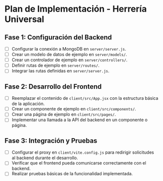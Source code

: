 # Plan de Implementación - Herrería Universal

## Fase 1: Configuración del Backend

- [ ] Configurar la conexión a MongoDB en `server/server.js`.
- [ ] Crear un modelo de datos de ejemplo en `server/models/`.
- [ ] Crear un controlador de ejemplo en `server/controllers/`.
- [ ] Definir rutas de ejemplo en `server/routes/`.
- [ ] Integrar las rutas definidas en `server/server.js`.

## Fase 2: Desarrollo del Frontend

- [ ] Reemplazar el contenido de `client/src/App.jsx` con la estructura básica de la aplicación.
- [ ] Crear un componente de ejemplo en `client/src/components/`.
- [ ] Crear una página de ejemplo en `client/src/pages/`.
- [ ] Implementar una llamada a la API del backend en un componente o página.

## Fase 3: Integración y Pruebas

- [ ] Configurar el proxy en `client/vite.config.js` para redirigir solicitudes al backend durante el desarrollo.
- [ ] Verificar que el frontend pueda comunicarse correctamente con el backend.
- [ ] Realizar pruebas básicas de la funcionalidad implementada.